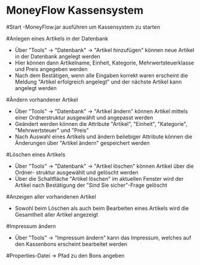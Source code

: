 # MoneyFlow Kassensystem

#Start
-MoneyFlow.jar ausführen um Kassensystem zu starten

#Anlegen eines Artikels in der Datenbank
 - Über "Tools" -> "Datenbank" -> "Artikel hinzufügen" können neue Artikel in der 
   Datenbank angelegt werden
 - Hier können dann Artikelname, Einheit, Kategorie, Mehrwertsteuerklasse und 
   Preis angegeben werden
 - Nach dem Bestätigen, wenn alle Eingaben korrekt waren erscheint die Meldung
   "Artikel erfolgreich angelegt" und der nächste Artikel kann angelegt werden

#Ändern vorhandener Artikel
 - Über "Tools" -> "Datenbank" -> "Artikel ändern" können Artikel mittels einer
   Ordnerstruktur ausgewählt und angepasst werden
 - Geändert werden können die Attribute "Artikel", "Einheit", "Kategorie", 
   "Mehrwertsteuer" und "Preis"
 - Nach Auswahl eines Artikels und ändern beliebiger Attribute können die Änderungen 
   über "Artikel ändern" gespeichert werden

#Löschen eines Artikels
 - Über "Tools" -> "Datenbank" -> "Artikel löschen" können Artikel über die Ordner-
   struktur ausgewählt und gelöscht werden
 - Über die Schaltfläche "Artikel löschen" im aktuellen Fenster wird der Artikel 
   nach Bestätigung der "Sind Sie sicher"-Frage gelöscht

#Anzeigen aller vorhandenen Artikel
 - Sowohl beim Löschen als auch beim Bearbeiten eines Artikels wird die Gesamtheit
   aller Artikel angezeigt

#Impressum ändern
 - Über "Tools" -> "Impressum ändern" kann das Impressum, welches auf den 
   Kassenbons erscheint bearbeitet werden

#Properties-Datei
-> Pfad zu den Bons angeben